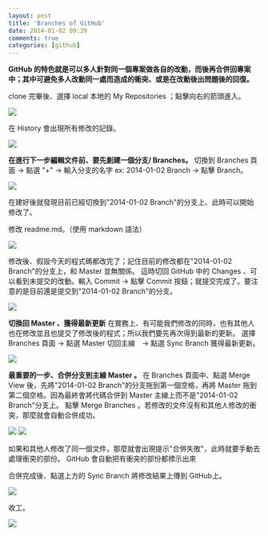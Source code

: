 ```yaml
---
layout: post
title: 'Branches of GitHub'
date: 2014-01-02 09:39
comments: true
categories: [github]
---
```

**GitHub 的特色就是可以多人針對同一個專案做各自的改動，而後再合併回專案中；其中可避免多人改動同一處而造成的衝突、或是在改動後出問題後的回復。**

clone 完畢後、選擇 local 本地的 My Repositories ；點擊向右的箭頭進入。

<img class="center" src="https://dl.dropboxusercontent.com/u/12573607/For%20Blog/2014-Jan-02/%E8%9E%A2%E5%B9%95%E5%BF%AB%E7%85%A7%202014-01-02%20%E4%B8%8A%E5%8D%8810.23.37.jpg">

在 History 會出現所有修改的記錄。

<img class="center" src="https://dl.dropboxusercontent.com/u/12573607/For%20Blog/2014-Jan-02/%E8%9E%A2%E5%B9%95%E5%BF%AB%E7%85%A7%202014-01-02%20%E4%B8%8A%E5%8D%8810.25.13.jpg">

**在進行下一步編輯文件前、要先創建一個分支/ Branches。**
切換到 Branches 頁面 -> 點選 "+" -> 輸入分支的名字 ex: 2014-01-02 Branch -> 點擊 Branch。

<img class="center" src="https://dl.dropboxusercontent.com/u/12573607/For%20Blog/2014-Jan-02/%E8%9E%A2%E5%B9%95%E5%BF%AB%E7%85%A7%202014-01-02%20%E4%B8%8A%E5%8D%8810.34.57.jpg">

在建好後就發現目前已經切換到"2014-01-02 Branch"的分支上、此時可以開始修改了。

修改 readme.md。（使用 markdown 語法）

<img class="center" src="https://dl.dropboxusercontent.com/u/12573607/For%20Blog/2014-Jan-02/%E8%9E%A2%E5%B9%95%E5%BF%AB%E7%85%A7%202014-01-02%20%E4%B8%8A%E5%8D%8810.39.39.jpg">

修改後、假設今天的程式碼都改完了；記住目前的修改都在"2014-01-02 Branch"的分支上，和 Master 並無關係。
這時切回 GitHub 中的 Changes 、可以看到未提交的改動。輸入 Commit -> 點擊 Commit 按鈕；就提交完成了。要注意的是目前還是提交到"2014-01-02 Branch"的分支。

<img class="center" src="https://dl.dropboxusercontent.com/u/12573607/For%20Blog/2014-Jan-02/%E8%9E%A2%E5%B9%95%E5%BF%AB%E7%85%A7%202014-01-02%20%E4%B8%8A%E5%8D%8810.45.24.jpg">

**切換回 Master 、獲得最新更新**
在實務上、有可能我們修改的同時，也有其他人也在修改並且也提交了修改後的程式；所以我們要先再次得到最新的更新。
選擇 Branches 頁面 -> 點選 Master 切回主線　-> 點選 Sync Branch 獲得最新更新。

<img class="center" src="https://dl.dropboxusercontent.com/u/12573607/For%20Blog/2014-Jan-02/%E8%9E%A2%E5%B9%95%E5%BF%AB%E7%85%A7%202014-01-02%20%E4%B8%8A%E5%8D%8810.49.53.jpg">

**最重要的一步、合併分支到主線 Master 。**
在 Branches 頁面中、點選 Merge View 後，先將"2014-01-02 Branch"的分支拖到第一個空格，再將 Master 拖到第二個空格。因為最終會將代碼合併到 Master 主線上而不是"2014-01-02 Branch"分支上。
點擊 Merge Branches 。若修改的文件沒有和其他人修改的衝突，那麼就會自動合併成功。

<img class="center" src="https://dl.dropboxusercontent.com/u/12573607/For%20Blog/2014-Jan-02/%E8%9E%A2%E5%B9%95%E5%BF%AB%E7%85%A7%202014-01-02%20%E4%B8%8A%E5%8D%8810.53.28.jpg">

<img class="center" src="https://dl.dropboxusercontent.com/u/12573607/For%20Blog/2014-Jan-02/%E8%9E%A2%E5%B9%95%E5%BF%AB%E7%85%A7%202014-01-02%20%E4%B8%8A%E5%8D%8810.59.07.jpg">

如果和其他人修改了同一個文件，那麼就會出現提示"合併失敗"，此時就要手動去處理衝突的部份。
GitHub 會自動把有衝突的部份都標示出來

合併完成後、點選上方的 Sync Branch 將修改結果上傳到 GitHub上。

<img class="center" src="https://dl.dropboxusercontent.com/u/12573607/For%20Blog/2014-Jan-02/%E8%9E%A2%E5%B9%95%E5%BF%AB%E7%85%A7%202014-01-02%20%E4%B8%8A%E5%8D%8810.59.58.jpg">

收工。

<img class="center" src="https://dl.dropboxusercontent.com/u/12573607/For%20Blog/2014-Jan-02/%E8%9E%A2%E5%B9%95%E5%BF%AB%E7%85%A7%202014-01-02%20%E4%B8%8A%E5%8D%8811.01.38.jpg">